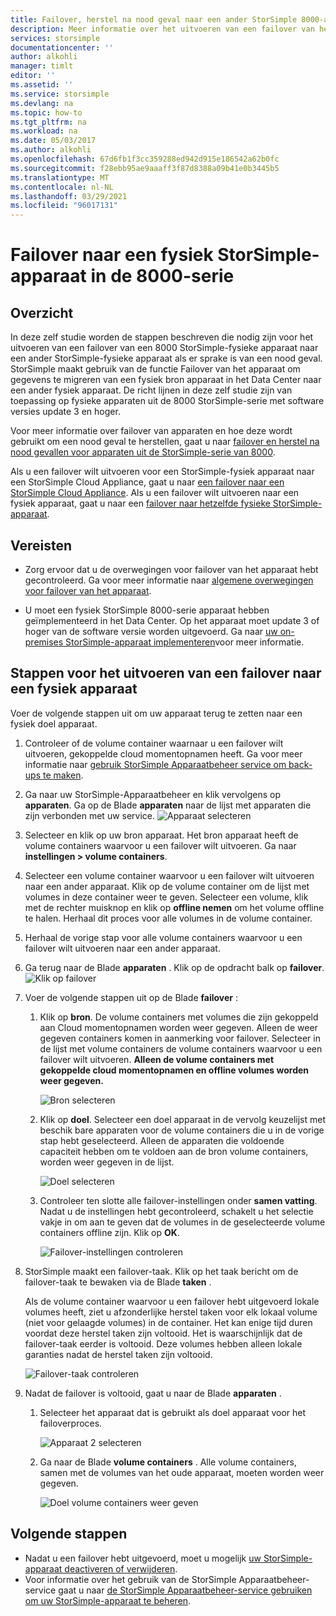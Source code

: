 ```yaml
---
title: Failover, herstel na nood geval naar een ander StorSimple 8000-apparaat
description: Meer informatie over het uitvoeren van een failover van het fysieke apparaat van de StorSimple 8000-serie naar een ander fysiek apparaat.
services: storsimple
documentationcenter: ''
author: alkohli
manager: timlt
editor: ''
ms.assetid: ''
ms.service: storsimple
ms.devlang: na
ms.topic: how-to
ms.tgt_pltfrm: na
ms.workload: na
ms.date: 05/03/2017
ms.author: alkohli
ms.openlocfilehash: 67d6fb1f3cc359288ed942d915e186542a62b0fc
ms.sourcegitcommit: f28ebb95ae9aaaff3f87d8388a09b41e0b3445b5
ms.translationtype: MT
ms.contentlocale: nl-NL
ms.lasthandoff: 03/29/2021
ms.locfileid: "96017131"
---
```

# <a name="fail-over-to-a-storsimple-8000-series-physical-device"></a>Failover naar een fysiek StorSimple-apparaat in de 8000-serie

## <a name="overview"></a>Overzicht

In deze zelf studie worden de stappen beschreven die nodig zijn voor het uitvoeren van een failover van een 8000 StorSimple-fysieke apparaat naar een ander StorSimple-fysieke apparaat als er sprake is van een nood geval. StorSimple maakt gebruik van de functie Failover van het apparaat om gegevens te migreren van een fysiek bron apparaat in het Data Center naar een ander fysiek apparaat. De richt lijnen in deze zelf studie zijn van toepassing op fysieke apparaten uit de 8000 StorSimple-serie met software versies update 3 en hoger.

Voor meer informatie over failover van apparaten en hoe deze wordt gebruikt om een nood geval te herstellen, gaat u naar [failover en herstel na nood gevallen voor apparaten uit de StorSimple-serie van 8000](storsimple-8000-device-failover-disaster-recovery.md).

Als u een failover wilt uitvoeren voor een StorSimple-fysiek apparaat naar een StorSimple Cloud Appliance, gaat u naar [een failover naar een StorSimple Cloud Appliance](storsimple-8000-device-failover-cloud-appliance.md). Als u een failover wilt uitvoeren naar een fysiek apparaat, gaat u naar een [failover naar hetzelfde fysieke StorSimple-apparaat](storsimple-8000-device-failover-same-device.md).


## <a name="prerequisites"></a>Vereisten

- Zorg ervoor dat u de overwegingen voor failover van het apparaat hebt gecontroleerd. Ga voor meer informatie naar [algemene overwegingen voor failover van het apparaat](storsimple-8000-device-failover-disaster-recovery.md).

- U moet een fysiek StorSimple 8000-serie apparaat hebben geïmplementeerd in het Data Center. Op het apparaat moet update 3 of hoger van de software versie worden uitgevoerd. Ga naar [uw on-premises StorSimple-apparaat implementeren](storsimple-8000-deployment-walkthrough-u2.md)voor meer informatie.


## <a name="steps-to-fail-over-to-a-physical-device"></a>Stappen voor het uitvoeren van een failover naar een fysiek apparaat

Voer de volgende stappen uit om uw apparaat terug te zetten naar een fysiek doel apparaat.

1. Controleer of de volume container waarnaar u een failover wilt uitvoeren, gekoppelde cloud momentopnamen heeft. Ga voor meer informatie naar [gebruik StorSimple Apparaatbeheer service om back-ups te maken](storsimple-8000-manage-backup-policies-u2.md).
2. Ga naar uw StorSimple-Apparaatbeheer en klik vervolgens op **apparaten**. Ga op de Blade **apparaten** naar de lijst met apparaten die zijn verbonden met uw service.
    ![Apparaat selecteren](./media/storsimple-8000-device-failover-disaster-recovery/failover-phy-dev1.png)
3. Selecteer en klik op uw bron apparaat. Het bron apparaat heeft de volume containers waarvoor u een failover wilt uitvoeren. Ga naar **instellingen > volume containers**.
4. Selecteer een volume container waarvoor u een failover wilt uitvoeren naar een ander apparaat. Klik op de volume container om de lijst met volumes in deze container weer te geven. Selecteer een volume, klik met de rechter muisknop en klik op **offline nemen** om het volume offline te halen. Herhaal dit proces voor alle volumes in de volume container.
5. Herhaal de vorige stap voor alle volume containers waarvoor u een failover wilt uitvoeren naar een ander apparaat.
6. Ga terug naar de Blade **apparaten** . Klik op de opdracht balk op **failover**.
    ![Klik op failover](./media/storsimple-8000-device-failover-disaster-recovery/failover-phy-dev2.png)
    
7. Voer de volgende stappen uit op de Blade **failover** :
   
   1. Klik op **bron**. De volume containers met volumes die zijn gekoppeld aan Cloud momentopnamen worden weer gegeven. Alleen de weer gegeven containers komen in aanmerking voor failover. Selecteer in de lijst met volume containers de volume containers waarvoor u een failover wilt uitvoeren. **Alleen de volume containers met gekoppelde cloud momentopnamen en offline volumes worden weer gegeven.**

       ![Bron selecteren](./media/storsimple-8000-device-failover-disaster-recovery/failover-phy-dev5.png)
   2. Klik op **doel**. Selecteer een doel apparaat in de vervolg keuzelijst met beschik bare apparaten voor de volume containers die u in de vorige stap hebt geselecteerd. Alleen de apparaten die voldoende capaciteit hebben om te voldoen aan de bron volume containers, worden weer gegeven in de lijst.

        ![Doel selecteren](./media/storsimple-8000-device-failover-disaster-recovery/failover-phy-dev6.png)

   3. Controleer ten slotte alle failover-instellingen onder **samen vatting**. Nadat u de instellingen hebt gecontroleerd, schakelt u het selectie vakje in om aan te geven dat de volumes in de geselecteerde volume containers offline zijn. Klik op **OK**.

       ![Failover-instellingen controleren](./media/storsimple-8000-device-failover-disaster-recovery/failover-phy-dev8.png)
  
8. StorSimple maakt een failover-taak. Klik op het taak bericht om de failover-taak te bewaken via de Blade **taken** .

    Als de volume container waarvoor u een failover hebt uitgevoerd lokale volumes heeft, ziet u afzonderlijke herstel taken voor elk lokaal volume (niet voor gelaagde volumes) in de container. Het kan enige tijd duren voordat deze herstel taken zijn voltooid. Het is waarschijnlijk dat de failover-taak eerder is voltooid. Deze volumes hebben alleen lokale garanties nadat de herstel taken zijn voltooid.

    ![Failover-taak controleren](./media/storsimple-8000-device-failover-disaster-recovery/failover-phy-dev13.png)

9. Nadat de failover is voltooid, gaat u naar de Blade **apparaten** .
   
   1. Selecteer het apparaat dat is gebruikt als doel apparaat voor het failoverproces.

       ![Apparaat 2 selecteren](./media/storsimple-8000-device-failover-disaster-recovery/failover-phy-dev14.png)

   2. Ga naar de Blade **volume containers** . Alle volume containers, samen met de volumes van het oude apparaat, moeten worden weer gegeven.

       ![Doel volume containers weer geven](./media/storsimple-8000-device-failover-disaster-recovery/failover-phy-dev16.png)


## <a name="next-steps"></a>Volgende stappen

* Nadat u een failover hebt uitgevoerd, moet u mogelijk [uw StorSimple-apparaat deactiveren of verwijderen](storsimple-8000-deactivate-and-delete-device.md).
* Voor informatie over het gebruik van de StorSimple Apparaatbeheer-service gaat u naar [de StorSimple Apparaatbeheer-service gebruiken om uw StorSimple-apparaat te beheren](storsimple-8000-manager-service-administration.md).

